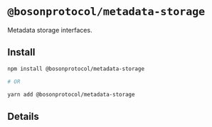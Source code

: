 # `@bosonprotocol/metadata-storage`

Metadata storage interfaces.

## Install

```bash
npm install @bosonprotocol/metadata-storage

# OR

yarn add @bosonprotocol/metadata-storage
```

## Details

